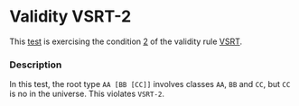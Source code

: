 # Validity VSRT-2

This [test](.) is exercising the condition [2](../Readme.md) of the validity rule [VSRT](../../vsrt/Readme.md).

### Description

In this test, the root type `AA [BB [CC]]` involves classes `AA`, `BB` and `CC`, but `CC` is no in the universe. This violates `VSRT-2`.
